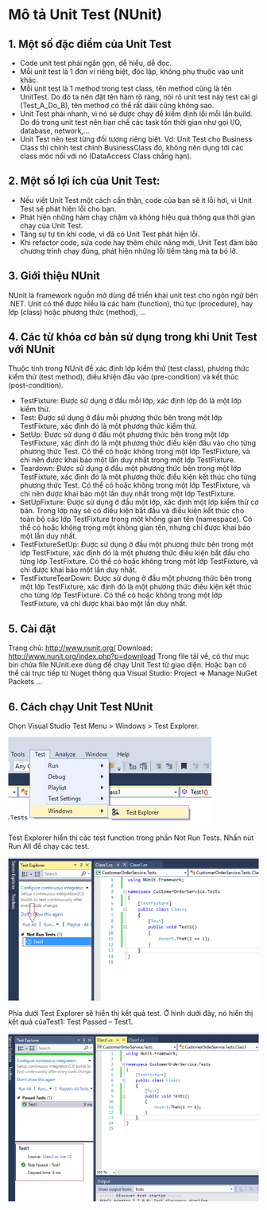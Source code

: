 ﻿Mô tả Unit Test (NUnit)
=====================

## 1. Một số đặc điểm của Unit Test
- Code unit test phải ngắn gọn, dễ hiểu, dễ đọc.
- Mỗi unit test là 1 đơn vi riêng biệt, độc lập, không phụ thuộc vào unit khác.
- Mỗi unit test là 1 method trong test class, tên method cũng là tên UnitTest. Do đó ta nên đặt tên hàm rõ ràng, nói rõ unit test này test cái gì (Test_A_Do_B), tên method có thể   rất dàiii cũng không sao.
- Unit Test phải nhanh, vì nó sẽ được chạy để kiểm định lỗi mỗi lần build. Do đó trong unit test nên hạn chế các task tốn thời gian như gọi I/O, database, network,…
- Unit Test nên test từng đối tượng riêng biệt. Vd: Unit Test cho Business Class thì chỉnh test chính BusinessClass đó, không nên dụng tới các class móc nối với nó (DataAccess       Class chẳng hạn).

## 2. Một số lợi ích của Unit Test:
- Nếu viết Unit Test một cách cẩn thận, code của bạn sẽ ít lỗi hơi, vì Unit Test sẽ phát hiện lỗi cho bạn.
- Phát hiện những hàm chạy chậm và không hiệu quả thông qua thời gian chạy của Unit Test.
- Tăng sự tự tin khi code, vì đã có Unit Test phát hiện lỗi.
- Khi refactor code, sửa code hay thêm chức năng mới, Unit Test đảm bảo chương trình chạy đúng, phát hiện những lỗi tiềm tàng mà ta bỏ lỡ.

## 3. Giới thiệu NUnit
  NUnit là framework nguồn mở dùng để triển khai unit test cho ngôn ngữ bên .NET.
  Unit có thể được hiểu là các hàm (function), thủ tục (procedure), hay lớp (class) hoặc phương thức (method), …

## 4. Các từ khóa cơ bản sử dụng trong khi Unit Test với NUnit
Thuộc tính trong NUnit để xác định lớp kiểm thử (test class), phương thức kiểm thử (test method), điều khiện đầu vào (pre-condition) và kết thúc (post-condition).

- TestFixture: Được sử dụng ở đầu mỗi lớp, xác định lớp đó là một lớp kiểm thử.
- Test: Được sử dụng ở đầu mỗi phương thức bên trong một lớp TestFixture, xác định đó là một phương thức kiểm thử.
- SetUp: Được sử dụng ở đầu một phương thức bên trong một lớp TestFixture, xác định đó là một phương thức điều kiện đầu vào cho từng phương thức Test. Có thể có hoặc không trong     một lớp TestFixture, và chỉ nên được khai báo một lần duy nhất trong một lớp TestFixture.
- Teardown: Được sử dụng ở đầu một phương thức bên trong một lớp TestFixture, xác định đó là một phương thức điều kiện kết thúc cho từng phương thức Test. Có thể có hoặc không       trong một lớp TestFixture, và chỉ nên được khai báo một lần duy nhất trong một lớp TestFixture.
- SetUpFixture: Được sử dụng ở đầu một lớp, xác định một lớp kiểm thử cơ bản. Trong lớp này sẽ có điều kiện bắt đầu và điều kiện kết thúc cho toàn bộ các lớp TestFixture trong     một không gian tên (namespace). Có thể có hoặc không trong một không gian tên, nhưng chỉ được khai báo một lần duy nhất.
- TestFixtureSetUp: Được sử dụng ở đầu một phương thức bên trong một lớp TestFixture, xác định đó là một phương thức điều kiện bắt đầu cho từng lớp TestFixture. Có thể có hoặc     không trong một lớp TestFixture, và chỉ được khai báo một lần duy nhất.
- TestFixtureTearDown: Được sử dụng ở đầu một phương thức bên trong một lớp TestFixture, xác định đó là một phương thức điều kiện kết thúc cho từng lớp TestFixture. Có thể có     hoặc không trong một lớp TestFixture, và chỉ được khai báo một lần duy nhất.

## 5. Cài đặt 
 Trang chủ: http://www.nunit.org/
 Download: http://www.nunit.org/index.php?p=download
 Trong file tải về, có thư mục bin chứa file NUnit.exe dùng để chạy Unit Test từ giao diện.
 Hoặc bạn có thể cài trực tiếp từ Nuget thông qua Visual Studio: Project => Manage NuGet Packets …
 
 ## 6. Cách chạy Unit Test NUnit
 Chọn Visual Studio Test Menu > Windows > Test Explorer.
 
![myimage-alt-tag](https://github.com/anhbpt-2255/NUnit/blob/master/4WiQknl.png)

Test Explorer hiển thị các test function trong phần Not Run Tests. Nhấn nút Run All để chạy các test.

![myimage-alt-tag](https://github.com/anhbpt-2255/NUnit/blob/master/LDf9w1P.png)

Phía dưới Test Explorer sẽ hiển thị kết quả test. Ở hình dưới đây, nó hiển thị kết quả củaTest1: Test Passed – Test1.

![myimage-alt-tag](https://github.com/anhbpt-2255/NUnit/blob/master/6gk4hHk.png)
